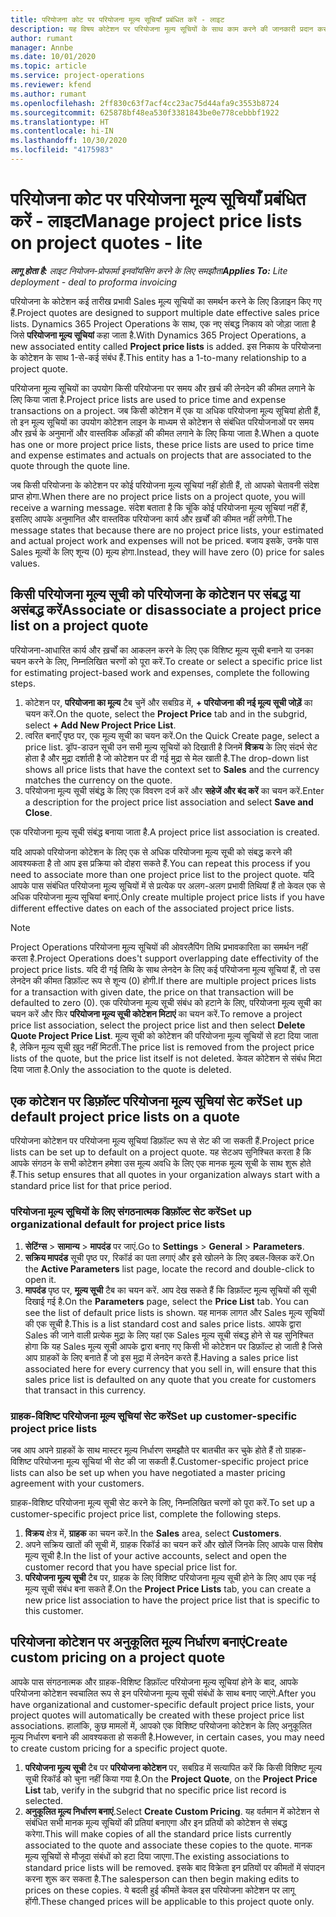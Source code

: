 ```yaml
---
title: परियोजना कोट पर परियोजना मूल्य सूचियाँ प्रबंधित करें - लाइट
description: यह विषय कोटेशन पर परियोजना मूल्य सूचियों के साथ काम करने की जानकारी प्रदान करता है. (Sales)
author: rumant
manager: Annbe
ms.date: 10/01/2020
ms.topic: article
ms.service: project-operations
ms.reviewer: kfend
ms.author: rumant
ms.openlocfilehash: 2ff830c63f7acf4cc23ac75d44afa9c3553b8724
ms.sourcegitcommit: 625878bf48ea530f3381843be0e778cebbbf1922
ms.translationtype: HT
ms.contentlocale: hi-IN
ms.lasthandoff: 10/30/2020
ms.locfileid: "4175983"
---
```

# <a name="manage-project-price-lists-on-project-quotes---lite"></a><span data-ttu-id="d0121-104">परियोजना कोट पर परियोजना मूल्य सूचियाँ प्रबंधित करें - लाइट</span><span class="sxs-lookup"><span data-stu-id="d0121-104">Manage project price lists on project quotes - lite</span></span>

<span data-ttu-id="d0121-105">_**लागू होता है:** लाइट नियोजन-प्रोफार्मा इनवॉयसिंग करने के लिए समझौता_</span><span class="sxs-lookup"><span data-stu-id="d0121-105">_**Applies To:** Lite deployment - deal to proforma invoicing_</span></span>

<span data-ttu-id="d0121-106">परियोजना के कोटेशन कई तारीख प्रभावी Sales मूल्य सूचियों का समर्थन करने के लिए डिज़ाइन किए गए हैं.</span><span class="sxs-lookup"><span data-stu-id="d0121-106">Project quotes are designed to support multiple date effective sales price lists.</span></span> <span data-ttu-id="d0121-107">Dynamics 365 Project Operations के साथ, एक नए संबद्ध निकाय को जोड़ा जाता है जिसे **परियोजना मूल्य सूचियां** कहा जाता है.</span><span class="sxs-lookup"><span data-stu-id="d0121-107">With Dynamics 365 Project Operations, a new associated entity called **Project price lists** is added.</span></span> <span data-ttu-id="d0121-108">इस निकाय के परियोजना के कोटेशन के साथ 1-से-कई संबंध हैं.</span><span class="sxs-lookup"><span data-stu-id="d0121-108">This entity has a 1-to-many relationship to a project quote.</span></span>

<span data-ttu-id="d0121-109">परियोजना मूल्य सूचियों का उपयोग किसी परियोजना पर समय और ख़र्च की लेनदेन की कीमत लगाने के लिए किया जाता है.</span><span class="sxs-lookup"><span data-stu-id="d0121-109">Project price lists are used to price time and expense transactions on a project.</span></span> <span data-ttu-id="d0121-110">जब किसी कोटेशन में एक या अधिक परियोजना मूल्य सूचियां होती हैं, तो इन मूल्य सूचियों का उपयोग कोटेशन लाइन के माध्यम से कोटेशन से संबंधित परियोजनाओं पर समय और ख़र्च के अनुमानों और वास्तविक आँकड़ों की कीमत लगाने के लिए किया जाता है.</span><span class="sxs-lookup"><span data-stu-id="d0121-110">When a quote has one or more project price lists, these price lists are used to price time and expense estimates and actuals on projects that are associated to the quote through the quote line.</span></span>

<span data-ttu-id="d0121-111">जब किसी परियोजना के कोटेशन पर कोई परियोजना मूल्य सूचियां नहीं होती हैं, तो आपको चेतावनी संदेश प्राप्त होगा.</span><span class="sxs-lookup"><span data-stu-id="d0121-111">When there are no project price lists on a project quote, you will receive a warning message.</span></span> <span data-ttu-id="d0121-112">संदेश बताता है कि चूंकि कोई परियोजना मूल्य सूचियां नहीं हैं, इसलिए आपके अनुमानित और वास्तविक परियोजना कार्य और ख़र्चों की कीमत नहीं लगेगी.</span><span class="sxs-lookup"><span data-stu-id="d0121-112">The message states that because there are no project price lists, your estimated and actual project work and expenses will not be priced.</span></span> <span data-ttu-id="d0121-113">बजाय इसके, उनके पास Sales मूल्यों के लिए शून्य (0) मूल्य होगा.</span><span class="sxs-lookup"><span data-stu-id="d0121-113">Instead, they will have zero (0) price for sales values.</span></span>

## <a name="associate-or-disassociate-a-project-price-list-on-a-project-quote"></a><span data-ttu-id="d0121-114">किसी परियोजना मूल्य सूची को परियोजना के कोटेशन पर संबद्ध या असंबद्ध करें</span><span class="sxs-lookup"><span data-stu-id="d0121-114">Associate or disassociate a project price list on a project quote</span></span>

<span data-ttu-id="d0121-115">परियोजना-आधारित कार्य और ख़र्चों का आकलन करने के लिए एक विशिष्ट मूल्य सूची बनाने या उनका चयन करने के लिए, निम्नलिखित चरणों को पूरा करें.</span><span class="sxs-lookup"><span data-stu-id="d0121-115">To create or select a specific price list for estimating project-based work and expenses, complete the following steps.</span></span>

1. <span data-ttu-id="d0121-116">कोटेशन पर, **परियोजना का मूल्य** टैब चुनें और सबग्रिड में, **+ परियोजना की नई मूल्य सूची जोड़ें** का चयन करें.</span><span class="sxs-lookup"><span data-stu-id="d0121-116">On the quote, select the **Project Price** tab and in the subgrid, select **+ Add New Project Price List**.</span></span>
2. <span data-ttu-id="d0121-117">त्वरित बनाएँ पृष्ठ पर, एक मूल्य सूची का चयन करें.</span><span class="sxs-lookup"><span data-stu-id="d0121-117">On the Quick Create page, select a price list.</span></span> <span data-ttu-id="d0121-118">ड्रॉप-डाउन सूची उन सभी मूल्य सूचियों को दिखाती है जिनमें **विक्रय** के लिए संदर्भ सेट होता है और मुद्रा दर्शाती है जो कोटेशन पर दी गई मुद्रा से मेल खाती है.</span><span class="sxs-lookup"><span data-stu-id="d0121-118">The drop-down list shows all price lists that have the context set to **Sales** and the currency matches the currency on the quote.</span></span>
4. <span data-ttu-id="d0121-119">परियोजना मूल्य सूची संबंद्ध के लिए एक विवरण दर्ज करें और **सहेजें और बंद करें** का चयन करें.</span><span class="sxs-lookup"><span data-stu-id="d0121-119">Enter a description for the project price list association and select **Save and Close**.</span></span>

<span data-ttu-id="d0121-120">एक परियोजना मूल्य सूची संबंद्ध बनाया जाता है.</span><span class="sxs-lookup"><span data-stu-id="d0121-120">A project price list association is created.</span></span>

<span data-ttu-id="d0121-121">यदि आपको परियोजना कोटेशन के लिए एक से अधिक परियोजना मूल्य सूची को संबद्ध करने की आवश्यकता है तो आप इस प्रक्रिया को दोहरा सकते हैं.</span><span class="sxs-lookup"><span data-stu-id="d0121-121">You can repeat this process if you need to associate more than one project price list to the project quote.</span></span> <span data-ttu-id="d0121-122">यदि आपके पास संबंधित परियोजना मूल्य सूचियों में से प्रत्येक पर अलग-अलग प्रभावी तिथियां हैं तो केवल एक से अधिक परियोजना मूल्य सूचियां बनाएं.</span><span class="sxs-lookup"><span data-stu-id="d0121-122">Only create multiple project price lists if you have different effective dates on each of the associated project price lists.</span></span>

> [!NOTE]
> <span data-ttu-id="d0121-123">Project Operations परियोजना मूल्य सूचियों की ओवरलैपिंग तिथि प्रभावकारिता का समर्थन नहीं करता है.</span><span class="sxs-lookup"><span data-stu-id="d0121-123">Project Operations does't support overlapping date effectivity of the project price lists.</span></span> <span data-ttu-id="d0121-124">यदि दी गई तिथि के साथ लेनदेन के लिए कई परियोजना मूल्य सूचियां हैं, तो उस लेनदेन की कीमत डिफ़ॉल्ट रूप से शून्य (0) होगी.</span><span class="sxs-lookup"><span data-stu-id="d0121-124">If there are multiple project prices lists for a transaction with given date, the price on that transaction will be defaulted to zero (0).</span></span>
<span data-ttu-id="d0121-125">एक परियोजना मूल्य सूची संबंध को हटाने के लिए, परियोजना मूल्य सूची का चयन करें और फिर **परियोजना मूल्य सूची कोटेशन मिटाएं** का चयन करें.</span><span class="sxs-lookup"><span data-stu-id="d0121-125">To remove a project price list association, select the project price list and then select **Delete Quote Project Price List**.</span></span> <span data-ttu-id="d0121-126">मूल्य सूची को कोटेशन की परियोजना मूल्य सूचियों से हटा दिया जाता है, लेकिन मूल्य सूची ख़ुद नहीं मिटती.</span><span class="sxs-lookup"><span data-stu-id="d0121-126">The price list is removed from the project price lists of the quote, but the price list itself is not deleted.</span></span> <span data-ttu-id="d0121-127">केवल कोटेशन से संबंध मिटा दिया जाता है.</span><span class="sxs-lookup"><span data-stu-id="d0121-127">Only the association to the quote is deleted.</span></span>

## <a name="set-up-default-project-price-lists-on-a-quote"></a><span data-ttu-id="d0121-128">एक कोटेशन पर डिफ़ॉल्ट परियोजना मूल्य सूचियां सेट करें</span><span class="sxs-lookup"><span data-stu-id="d0121-128">Set up default project price lists on a quote</span></span>

<span data-ttu-id="d0121-129">परियोजना कोटेशन पर परियोजना मूल्य सूचियां डिफ़ॉल्ट रूप से सेट की जा सकती हैं.</span><span class="sxs-lookup"><span data-stu-id="d0121-129">Project price lists can be set up to default on a project quote.</span></span> <span data-ttu-id="d0121-130">यह सेटअप सुनिश्चित करता है कि आपके संगठन के सभी कोटेशन हमेशा उस मूल्य अवधि के लिए एक मानक मूल्य सूची के साथ शुरू होते हैं.</span><span class="sxs-lookup"><span data-stu-id="d0121-130">This setup ensures that all quotes in your organization always start with a standard price list for that price period.</span></span>

### <a name="set-up-organizational-default-for-project-price-lists"></a><span data-ttu-id="d0121-131">परियोजना मूल्य सूचियों के लिए संगठनात्मक डिफ़ॉल्ट सेट करें</span><span class="sxs-lookup"><span data-stu-id="d0121-131">Set up organizational default for project price lists</span></span>

1. <span data-ttu-id="d0121-132">**सेटिंग्स** > **सामान्य** > **मापदंड** पर जाएं.</span><span class="sxs-lookup"><span data-stu-id="d0121-132">Go to **Settings** > **General** > **Parameters**.</span></span>
2. <span data-ttu-id="d0121-133">**सक्रिय मापदंड** सूची पृष्ठ पर, रिकॉर्ड का पता लगाएं और इसे खोलने के लिए डबल-क्लिक करें.</span><span class="sxs-lookup"><span data-stu-id="d0121-133">On the **Active Parameters** list page, locate the record and double-click to open it.</span></span> 
3. <span data-ttu-id="d0121-134">**मापदंड** पृष्ठ पर, **मूल्य सूची** टैब का चयन करें. आप देख सकते हैं कि डिफ़ॉल्ट मूल्य सूचियों की सूची दिखाई गई है.</span><span class="sxs-lookup"><span data-stu-id="d0121-134">On the **Parameters** page, select the **Price List** tab. You can see the list of default price lists is shown.</span></span> <span data-ttu-id="d0121-135">यह मानक लागत और Sales मूल्य सूचियों की एक सूची है.</span><span class="sxs-lookup"><span data-stu-id="d0121-135">This is a list standard cost and sales price lists.</span></span> <span data-ttu-id="d0121-136">आपके द्वारा Sales की जाने वाली प्रत्येक मुद्रा के लिए यहां एक Sales मूल्य सूची संबद्ध होने से यह सुनिश्चित होगा कि यह Sales मूल्य सूची आपके द्वारा बनाए गए किसी भी कोटेशन पर डिफ़ॉल्ट हो जाती है जिसे आप ग्राहकों के लिए बनाते हैं जो इस मुद्रा में लेनदेन करते हैं.</span><span class="sxs-lookup"><span data-stu-id="d0121-136">Having a sales price list associated here for every currency that you sell in, will ensure that this sales price list is defaulted on any quote that you create for customers that transact in this currency.</span></span>

### <a name="set-up-customer-specific-project-price-lists"></a><span data-ttu-id="d0121-137">ग्राहक-विशिष्ट परियोजना मूल्य सूचियां सेट करें</span><span class="sxs-lookup"><span data-stu-id="d0121-137">Set up customer-specific project price lists</span></span>

<span data-ttu-id="d0121-138">जब आप अपने ग्राहकों के साथ मास्टर मूल्य निर्धारण समझौते पर बातचीत कर चुके होते हैं तो ग्राहक-विशिष्ट परियोजना मूल्य सूचियां भी सेट की जा सकती हैं.</span><span class="sxs-lookup"><span data-stu-id="d0121-138">Customer-specific project price lists can also be set up when you have negotiated a master pricing agreement with your customers.</span></span>

<span data-ttu-id="d0121-139">ग्राहक-विशिष्ट परियोजना मूल्य सूची सेट करने के लिए, निम्नलिखित चरणों को पूरा करें.</span><span class="sxs-lookup"><span data-stu-id="d0121-139">To set up a customer-specific project price list, complete the following steps.</span></span>

1. <span data-ttu-id="d0121-140">**विक्रय** क्षेत्र में, **ग्राहक** का चयन करें.</span><span class="sxs-lookup"><span data-stu-id="d0121-140">In the **Sales** area, select **Customers**.</span></span>
2. <span data-ttu-id="d0121-141">अपने सक्रिय खातों की सूची में, ग्राहक रिकॉर्ड का चयन करें और खोलें जिनके लिए आपके पास विशेष मूल्य सूची है.</span><span class="sxs-lookup"><span data-stu-id="d0121-141">In the list of your active accounts, select and open the customer record that you have special price list for.</span></span>
3. <span data-ttu-id="d0121-142">**परियोजना मूल्य सूची** टैब पर, ग्राहक के लिए विशिष्ट परियोजना मूल्य सूची होने के लिए आप एक नई मूल्य सूची संबंध बना सकते हैं.</span><span class="sxs-lookup"><span data-stu-id="d0121-142">On the **Project Price Lists** tab, you can create a new price list association to have the project price list that is specific to this customer.</span></span>

## <a name="create-custom-pricing-on-a-project-quote"></a><span data-ttu-id="d0121-143">परियोजना कोटेशन पर अनुकूलित मूल्य निर्धारण बनाएं</span><span class="sxs-lookup"><span data-stu-id="d0121-143">Create custom pricing on a project quote</span></span>

<span data-ttu-id="d0121-144">आपके पास संगठनात्मक और ग्राहक-विशिष्ट डिफ़ॉल्ट परियोजना मूल्य सूचियां होने के बाद, आपके परियोजना कोटेशन स्वचालित रूप से इन परियोजना मूल्य सूची संबंधों के साथ बनाए जाएंगे.</span><span class="sxs-lookup"><span data-stu-id="d0121-144">After you have organizational and customer-specific default project price lists, your project quotes will automatically be created with these project price list associations.</span></span> <span data-ttu-id="d0121-145">हालांकि, कुछ मामलों में, आपको एक विशिष्ट परियोजना कोटेशन के लिए अनुकूलित मूल्य निर्धारण बनाने की आवश्यकता हो सकती है.</span><span class="sxs-lookup"><span data-stu-id="d0121-145">However, in certain cases, you may need to create custom pricing for a specific project quote.</span></span> 

1. <span data-ttu-id="d0121-146">**परियोजना मूल्य सूची** टैब पर **परियोजना कोटेशन** पर, सबग्रिड में सत्यापित करें कि किसी विशिष्ट मूल्य सूची रिकॉर्ड को चुना नहीं किया गया है.</span><span class="sxs-lookup"><span data-stu-id="d0121-146">On the **Project Quote**, on the **Project Price List** tab, verify in the subgrid that no specific price list record is selected.</span></span>
2. <span data-ttu-id="d0121-147">**अनुकूलित मूल्य निर्धारण बनाएं**.</span><span class="sxs-lookup"><span data-stu-id="d0121-147">Select **Create Custom Pricing**.</span></span> <span data-ttu-id="d0121-148">यह वर्तमान में कोटेशन से संबंधित सभी मानक मूल्य सूचियों की प्रतियां बनाएगा और इन प्रतियों को कोटेशन से संबद्ध करेगा.</span><span class="sxs-lookup"><span data-stu-id="d0121-148">This will make copies of all the standard price lists currently associated to the quote and associate these copies to the quote.</span></span> <span data-ttu-id="d0121-149">मानक मूल्य सूचियों से मौजूदा संबंधों को हटा दिया जाएगा.</span><span class="sxs-lookup"><span data-stu-id="d0121-149">The existing associations to standard price lists will be removed.</span></span> <span data-ttu-id="d0121-150">इसके बाद विक्रेता इन प्रतियों पर कीमतों में संपादन करना शुरू कर सकता है.</span><span class="sxs-lookup"><span data-stu-id="d0121-150">The salesperson can then begin making edits to prices on these copies.</span></span> <span data-ttu-id="d0121-151">ये बदली हुई कीमतें केवल इस परियोजना कोटेशन पर लागू होंगी.</span><span class="sxs-lookup"><span data-stu-id="d0121-151">These changed prices will be applicable to this project quote only.</span></span>

